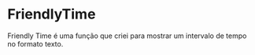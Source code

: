 # FriendlyTime
Friendly Time é uma função que criei para mostrar um intervalo de tempo no formato texto.
